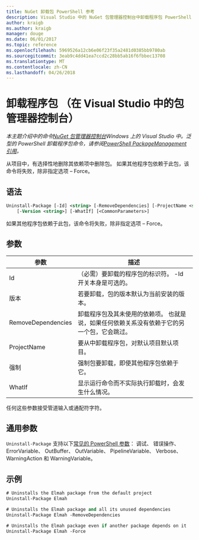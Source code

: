 ```yaml
---
title: NuGet 卸载包 PowerShell 参考
description: Visual Studio 中的 NuGet 包管理器控制台中卸载程序包 PowerShell 命令参考。
author: kraigb
ms.author: kraigb
manager: douge
ms.date: 06/01/2017
ms.topic: reference
ms.openlocfilehash: 5969526a12cb6e06f23f35a2481d0385bb9780ab
ms.sourcegitcommit: 3eab9c4dd41ea7ccd2c28bb5ab16f6fbbec13708
ms.translationtype: MT
ms.contentlocale: zh-CN
ms.lasthandoff: 04/26/2018
---
```

# <a name="uninstall-package-package-manager-console-in-visual-studio"></a>卸载程序包 （在 Visual Studio 中的包管理器控制台）

*本主题介绍中的命令[NuGet 包管理器控制台](package-manager-console.md)Windows 上的 Visual Studio 中。泛型的 PowerShell 卸载程序包命令，请参阅[PowerShell PackageManagement 引用](/powershell/module/packagemanagement/?view=powershell-6)。*

从项目中，有选择性地删除其依赖项中删除包。 如果其他程序包依赖于此包，该命令将失败，除非指定选项 – Force。

## <a name="syntax"></a>语法

```ps
Uninstall-Package [-Id] <string> [-RemoveDependencies] [-ProjectName <string>] [-Force]
    [-Version <string>] [-WhatIf] [<CommonParameters>]
```

如果其他程序包依赖于此包，该命令将失败，除非指定选项 – Force。

## <a name="parameters"></a>参数

| 参数 | 描述 |
| --- | --- |
| Id | （必需）要卸载的程序包的标识符。 -Id 开关本身是可选的。 |
| 版本 | 若要卸载，包的版本默认为当前安装的版本。 |
| RemoveDependencies | 卸载程序包及其未使用的依赖项。 也就是说，如果任何依赖关系没有依赖于它的另一个包，它会跳过。 |
| ProjectName | 要从中卸载程序包，对默认项目默认项目。 |
| 强制 | 强制包要卸载，即使其他程序包依赖于它。 |
| WhatIf | 显示运行命令而不实际执行卸载时，会发生什么情况。 |

任何这些参数接受管道输入或通配符字符。

## <a name="common-parameters"></a>通用参数

`Uninstall-Package` 支持以下[常见的 PowerShell 参数](http://go.microsoft.com/fwlink/?LinkID=113216)： 调试、 错误操作、 ErrorVariable、 OutBuffer、 OutVariable、 PipelineVariable、 Verbose、 WarningAction 和 WarningVariable。

## <a name="examples"></a>示例

```ps
# Uninstalls the Elmah package from the default project
Uninstall-Package Elmah

# Uninstalls the Elmah package and all its unused dependencies
Uninstall-Package Elmah -RemoveDependencies 

# Uninstalls the Elmah package even if another package depends on it
Uninstall-Package Elmah -Force
```
